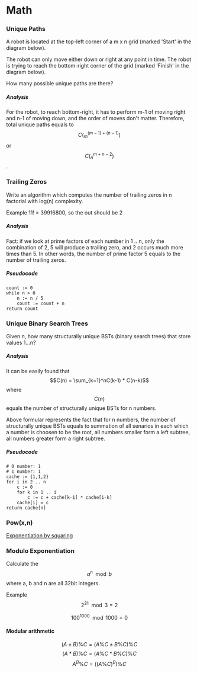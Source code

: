 # Math
### Unique Paths
A robot is located at the top-left corner of a m x n grid (marked 'Start' in the diagram below).

The robot can only move either down or right at any point in time. The robot is trying to reach the bottom-right corner of the grid (marked 'Finish' in the diagram below).

How many possible unique paths are there?

##### Analysis
For the robot, to reach bottom-right, it has to perform m-1 of moving right and n-1 of moving down, and the order of moves don't matter. Therefore, total unique paths equals to $$C(^{(m-1)+(n-1)}_{m})$$ or $$C(^{m+n-2}_{n})$$.


### Trailing Zeros
Write an algorithm which computes the number of trailing zeros in n factorial with log(n) complexity.

Example
11! = 39916800, so the out should be 2

##### Analysis  
Fact: if we look at prime factors of each number in 1 .. n, only the combination of 2, 5 will produce a trailing zero, and 2 occurs much more times than 5. In other words, the number of prime factor 5 equals to the number of trailing zeros.

##### Pseudocode
```
count := 0
while n > 0
    n := n / 5
    count := count + n
return count
```

### Unique Binary Search Trees
Given n, how many structurally unique BSTs (binary search trees) that store values 1...n?

##### Analysis
It can be easily found that 
$$C(n) = \sum_{k=1}^nC(k-1) * C(n-k)$$
where $$C(n)$$ equals the number of structurally unique BSTs for n numbers.

Above formular represents the fact that for n numbers, the number of structurally unique BSTs equals to summation of all senarios in each which a number is choosen to be the root, all numbers smaller form a left subtree, all numbers greater form a right subtree.

##### Pseudocode
```
# 0 number: 1
# 1 number: 1
cache := {1,1,2}
for i in 2 .. n
    c := 0
    for k in 1 .. i
        c := c + cache[k-1] * cache[i-k]
    cache[i] = c
return cache[n]
```

### Pow(x,n)
[Exponentiation by squaring](http://en.wikipedia.org/wiki/Exponentiation_by_squaring)

### Modulo Exponentiation
Calculate the $$a^n \mod b$$ where a, b and n are all 32bit integers.

Example  
$$2^{31} \mod 3 = 2$$

$$100^{1000} \mod 1000 = 0$$

#### Modular arithmetic
$$(A \pm B) \% C = (A \% C \pm B \% C) \% C$$
$$(A * B) \% C = (A \% C * B \% C) \% C$$
$$A^B \% C = ( (A \% C)^B ) \% C$$








